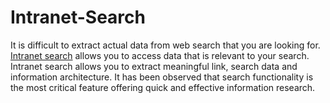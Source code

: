 Intranet-Search
===============

It is difficult to extract actual data from web search that you are looking for. <a href="http://www.searchblox.com/search-solutions/intranet-search">Intranet search</a> allows you to access data that is relevant to your search. Intranet search allows you to extract meaningful link, search data and information architecture. It has been observed that search functionality is the most critical feature offering quick and effective information research.
